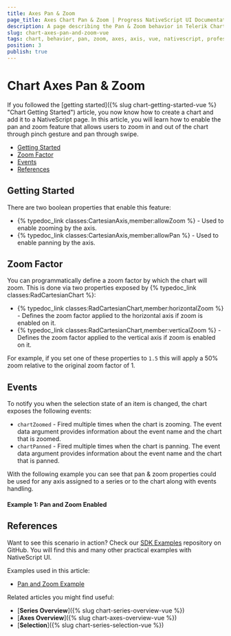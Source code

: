 ```yaml
---
title: Axes Pan & Zoom
page_title: Axes Chart Pan & Zoom | Progress NativeScript UI Documentation
description: A page describing the Pan & Zoom behavior in Telerik Chart for NativeScript
slug: chart-axes-pan-and-zoom-vue
tags: chart, behavior, pan, zoom, axes, axis, vue, nativescript, professional, ui
position: 3
publish: true
---
```


# Chart Axes Pan & Zoom

If you followed the [getting started]({% slug chart-getting-started-vue %} "Chart Getting Started") article, you now know how to create a chart and add it to a NativeScript page. In this article, you will learn how to enable the pan and zoom feature that allows users to zoom in and out of the chart through pinch gesture and pan through swipe.

* [Getting Started](#getting-started)
* [Zoom Factor](#zoom-factor)
* [Events](#events)
* [References](#references)

## Getting Started  

There are two boolean properties that enable this feature:
* {% typedoc_link classes:CartesianAxis,member:allowZoom %} - Used to enable zooming by the axis.
* {% typedoc_link classes:CartesianAxis,member:allowPan %} - Used to enable panning by the axis.

## Zoom Factor 

You can programmatically define a zoom factor by which the chart will zoom. This is done via two properties exposed by {% typedoc_link classes:RadCartesianChart %}:
- {% typedoc_link classes:RadCartesianChart,member:horizontalZoom %} - Defines the zoom factor applied to the horizontal axis if zoom is enabled on it.
- {% typedoc_link classes:RadCartesianChart,member:verticalZoom %} - Defines the zoom factor applied to the vertical axis if zoom is enabled on it.

For example, if you set one of these properties to `1.5` this will apply a 50% zoom relative to the original zoom factor of 1.

## Events

To notify you when the selection state of an item is changed, the chart exposes the following events:
- `chartZoomed` - Fired multiple times when the chart is zooming. 
The event data argument provides information about the event name and the chart that is zoomed.
- `chartPanned` - Fired multiple times when the chart is panning. 
The event data argument provides information about the event name and the chart that is panned.

With the following example you can see that pan & zoom properties could be used for any axis assigned to a series or to the chart along with events handling.

#### Example 1: Pan and Zoom Enabled

<snippet id='chart-pan-zoom-vue'/>

## References

Want to see this scenario in action?
Check our [SDK Examples](https://github.com/NativeScript/nativescript-ui-samples-vue) repository on GitHub. You will find this and many other practical examples with NativeScript UI.

Examples used in this article:

* [Pan and Zoom Example](https://github.com/NativeScript/nativescript-ui-samples-vue/tree/master/chart/app/examples/interaction)

Related articles you might find useful:

* [**Series Overview**]({% slug chart-series-overview-vue %})
* [**Axes Overview**]({% slug chart-axes-overview-vue %})
* [**Selection**]({% slug chart-series-selection-vue %})
